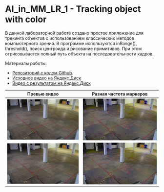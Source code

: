 # AI_in_MM_LR_1 - Tracking object with color

В данной лабораторной работе создано простое приложение для трекинга объектов с использованием классических методов компьютерного зрения. В программе используются inRange(), threshold(), поиск центроида и рисование примитивов. При этом отрисовывается полный путь объекта на последовательности кадров.

Материалы работы:
- [Репозиторий с кодом Github](https://github.com/Eagle-008/AI_in_MM_LR_1).
- [Исходное видео на Яндекс.Диск](https://disk.yandex.ru/i/OENZkDXc9lQfzg)
- [Видео с результатом на Яндекс.Диск](https://disk.yandex.ru/i/SpxX4MlC5fOUqA)

|                        Превью видео                     |                     Разная частота маркеров             |
| :-----------------------------------------------------: | :-----------------------------------------------------: |
| ![marker_in_1_frame](preview/marker_in_1_frame.gif)     | ![marker_in_3_frames](preview/marker_in_3_frames.gif)   |
| ![marker_in_10_frames](preview/marker_in_10_frames.gif) | ![marker_in_30_frames](preview/marker_in_30_frames.gif) |||
